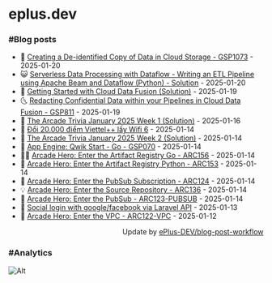 # eplus.dev

### #Blog posts

<!-- BLOG-POST-LIST:START -->
 - 🧰 [Creating a De-identified Copy of Data in Cloud Storage - GSP1073](https://eplus.dev/creating-a-de-identified-copy-of-data-in-cloud-storage-gsp1073) - 2025-01-20
 - 😺 [Serverless Data Processing with Dataflow - Writing an ETL Pipeline using Apache Beam and Dataflow &lpar;Python&rpar; - Solution](https://eplus.dev/serverless-data-processing-with-dataflow-writing-an-etl-pipeline-using-apache-beam-and-dataflow-python-solution) - 2025-01-20
 - 🗽 [Getting Started with Cloud Data Fusion &lpar;Solution&rpar;](https://eplus.dev/getting-started-with-cloud-data-fusion-solution) - 2025-01-19
 - 🌜 [Redacting Confidential Data within your Pipelines in Cloud Data Fusion - GSP811](https://eplus.dev/redacting-confidential-data-within-your-pipelines-in-cloud-data-fusion-gsp811) - 2025-01-19
 - 📝 [The Arcade Trivia January 2025 Week 1  &lpar;Solution&rpar;](https://eplus.dev/the-arcade-trivia-january-2025-week-1-solution) - 2025-01-16
 - 🚀 [Đổi 20.000 điểm Viettel++ lấy Wifi 6](https://eplus.dev/doi-20000-diem-viettel-lay-wifi-6) - 2025-01-14
 - 💼 [The Arcade Trivia January 2025 Week 2 &lpar;Solution&rpar;](https://eplus.dev/the-arcade-trivia-january-2025-week-2-solution) - 2025-01-14
 - 🦣 [App Engine: Qwik Start - Go - GSP070](https://eplus.dev/app-engine-qwik-start-go-gsp070) - 2025-01-14
 - 👨‍🏫 [Arcade Hero: Enter the Artifact Registry Go - ARC156](https://eplus.dev/arcade-hero-enter-the-artifact-registry-go-arc156) - 2025-01-14
 - 🔭 [Arcade Hero: Enter the Artifact Registry Python - ARC153](https://eplus.dev/arcade-hero-enter-the-artifact-registry-python-arc153) - 2025-01-14
 - 🤡 [Arcade Hero: Enter the PubSub Subscription - ARC124](https://eplus.dev/arcade-hero-enter-the-pubsub-subscription-arc124) - 2025-01-14
 - 💡 [Arcade Hero: Enter the Source Repository - ARC136](https://eplus.dev/arcade-hero-enter-the-source-repository-arc136) - 2025-01-14
 - 🦣 [Arcade Hero: Enter the PubSub - ARC123-PUBSUB](https://eplus.dev/arcade-hero-enter-the-pubsub-arc123-pubsub) - 2025-01-14
 - 💪 [Social login with google/facebook via Laravel API](https://eplus.dev/social-login-with-googlefacebook-via-laravel-api) - 2025-01-13
 - 🤡 [Arcade Hero: Enter the VPC - ARC122-VPC](https://eplus.dev/arcade-hero-enter-the-vpc-arc122-vpc) - 2025-01-12<!-- BLOG-POST-LIST:END -->

<div align="right">
  Update by <a target="_blank"
    href="https://github.com/ePlus-DEV/blog-post-workflow">ePlus-DEV/blog-post-workflow</a>
</div>

### #Analytics
![Alt](https://repobeats.axiom.co/api/embed/9990f7cddfbad8d834990b10ccad05f81ac1096f.svg "Repobeats analytics image")
